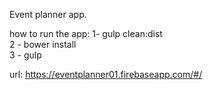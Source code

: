 Event planner app.

how to run the app:
	1- gulp clean:dist <br >
	2 - bower install <br />
	3 - gulp <br/>

url: https://eventplanner01.firebaseapp.com/#/
